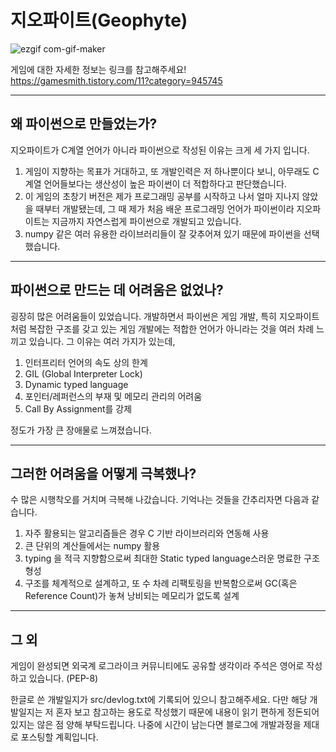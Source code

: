 # 지오파이트(Geophyte) 

![ezgif com-gif-maker](https://user-images.githubusercontent.com/63915665/112706472-b4646500-8ee7-11eb-8d6e-3274e2ce52b5.gif)

게임에 대한 자세한 정보는  링크를 참고해주세요!
https://gamesmith.tistory.com/11?category=945745

---

## 왜 파이썬으로 만들었는가?

지오파이트가 C계열 언어가 아니라 파이썬으로 작성된 이유는 크게 세 가지 입니다.

1. 게임이 지향하는 목표가 거대하고, 또 개발인력은 저 하나뿐이다 보니, 
  아무래도 C계열 언어들보다는 생산성이 높은 파이썬이 더 적합하다고 판단했습니다.
2. 이 게임의 초창기 버전은 제가 프로그래밍 공부를 시작하고 나서 얼마 지나지 않았을 때부터 개발됐는데, 
  그 때 제가 처음 배운 프로그래밍 언어가 파이썬이라 지오파이트는 지금까지 자연스럽게 파이썬으로 개발되고 있습니다.
3. numpy 같은 여러 유용한 라이브러리들이 잘 갖추어져 있기 때문에 파이썬을 선택했습니다.

---

## 파이썬으로 만드는 데 어려움은 없었나?

굉장히 많은 어려움들이 있었습니다.
개발하면서 파이썬은 게임 개발, 특히 지오파이트처럼 복잡한 구조를 갖고 있는 게임 개발에는 적합한 언어가 아니라는 것을 여러 차례 느끼고 있습니다.
그 이유는 여러 가지가 있는데,

1. 인터프리터 언어의 속도 상의 한계
2. GIL (Global Interpreter Lock)
3. Dynamic typed language
4. 포인터/레퍼런스의 부재 및 메모리 관리의 어려움
5. Call By Assignment를 강제

정도가 가장 큰 장애물로 느껴졌습니다.

---

## 그러한 어려움을 어떻게 극복했나?

수 많은 시행착오를 거치며 극복해 나갔습니다. 
기억나는 것들을 간추리자면 다음과 같습니다.

1. 자주 활용되는 알고리즘들은 경우 C 기반 라이브러리와 연동해 사용
2. 큰 단위의 계산들에서는 numpy 활용
3. typing 을 적극 지향함으로써 최대한 Static typed language스러운 명료한 구조 형성
4. 구조를 체계적으로 설계하고, 또 수 차례 리팩토링을 반복함으로써 GC(혹은 Reference Count)가 놓쳐 낭비되는 메모리가 없도록 설계

---

## 그 외

게임이 완성되면 외국계 로그라이크 커뮤니티에도 공유할 생각이라 주석은 영어로 작성하고 있습니다. (PEP-8)

한글로 쓴 개발일지가 src/devlog.txt에 기록되어 있으니 참고해주세요.
다만 해당 개발일지는 저 혼자 보고 참고하는 용도로 작성했기 때문에 내용이 읽기 편하게 정돈되어 있지는 않은 점 양해 부탁드립니다.
나중에 시간이 남는다면 블로그에 개발과정을 제대로 포스팅할 계획입니다.
